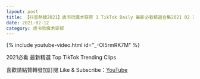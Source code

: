 ```yaml
---
layout: post
title: 【抖音熱搜2021】虞书欣魔术穿帮 1 TikTok Daily 最新必看精選合集2021 02 12
date: 2021-02-12
category: 虞书欣魔术穿帮
---
```


{% include youtube-video.html id="_-OI5rmRK7M" %}

2021必看 最新精選 Top TikTok Trending Clips

喜歡請點贊轉發加訂閱 Like & Subscribe：[YouTube](https://www.youtube.com/channel/UCAoR7VcanIPd04uEq_GIylA/videos)

